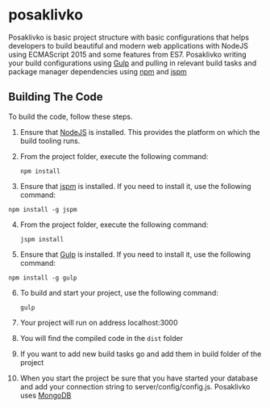 # posaklivko

Posaklivko is basic project structure with basic configurations that helps developers to build beautiful and modern web applications with NodeJS using ECMAScript 2015 and some features from ES7. Posaklivko writing your build configurations using [Gulp](http://gulpjs.com/) and pulling in relevant build tasks and package manager dependencies using [npm](https://www.npmjs.com/) and [jspm](http://jspm.io/)

## Building The Code

To build the code, follow these steps.

1. Ensure that [NodeJS](http://nodejs.org/) is installed. This provides the platform on which the build tooling runs.
2. From the project folder, execute the following command:

	```shell
	npm install
	```
3. Ensure that [jspm](http://jspm.io/) is installed. If you need to install it, use the following command:

  ```shell
  npm install -g jspm
  ```
4. From the project folder, execute the following command:

	```shell
	jspm install
	```
5. Ensure that [Gulp](http://gulpjs.com/) is installed. If you need to install it, use the following command:

  ```shell
  npm install -g gulp
  ```
6. To build and start your project, use the following command:

	```shell
	gulp
	```
7. Your project will run on address localhost:3000
8. You will find the compiled code in the `dist` folder
9. If you want to add new build tasks go and add them in build folder of the project
10. When you start the project be sure that you have started your database and add your connection string to server/config/config.js. Posaklivko uses [MongoDB](https://www.mongodb.org/)
